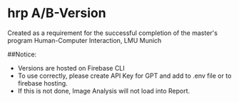 # hrp A/B-Version 
Created as a requirement for the successful completion of the master's program Human-Computer Interaction, LMU Munich

##Notice:
- Versions are hosted on Firebase CLI
- To use correctly, please create API Key for GPT and add to .env file or to firebase hosting.
- If this is not done, Image Analysis will not load into Report.

  
  
